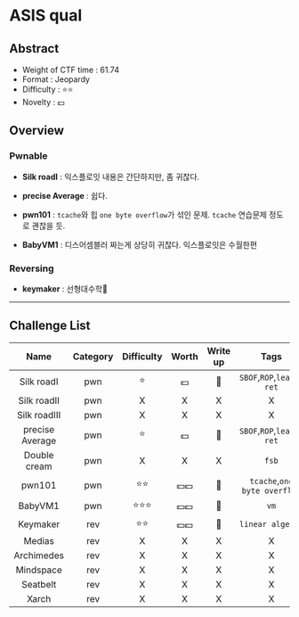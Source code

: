 # ASIS qual

## Abstract

- Weight of CTF time : 61.74
- Format : Jeopardy
- Difficulty : :star::star:
- Novelty : :dollar:



## Overview

### Pwnable

- **Silk roadI** : 익스플로잇 내용은 간단하지만, 좀 귀찮다.

- **precise Average** : 쉽다.

- **pwn101** : `tcache`와 힙 `one byte overflow`가 섞인 문제. `tcache` 연습문제 정도로 괜찮을 듯.

- **BabyVM1** : 디스어셈블러 짜는게 상당히 귀찮다. 익스플로잇은 수월한편

  

### Reversing

- **keymaker** : 선형대수학😬

  

---

## Challenge List

|      Name       | Category |  Difficulty  |      Worth       |   Write up   |             Tags             |
| :-------------: | :------: | :----------: | :--------------: | :----------: | :--------------------------: |
|   Silk roadI    |   pwn    | :star: |     :dollar:     | :black_flag: |   `SBOF`,`ROP`,`leave-ret`   |
|   Silk roadII   |   pwn    |      X       |        X         |      X       |              X               |
|  Silk roadIII   |   pwn    |      X       |        X         |      X       |              X               |
| precise Average |   pwn    | :star: |     :dollar:     | :black_flag: |   `SBOF`,`ROP`,`leave-ret`   |
|  Double cream   |   pwn    |      X       |        X         |      X       |            `fsb`             |
|     pwn101      |   pwn    | :star::star: |     :dollar::dollar:     | :black_flag: | `tcache`,`one byte overflow` |
|     BabyVM1     |   pwn    | :star::star::star: | :dollar::dollar: | :black_flag: |              `vm`              |
|    Keymaker     |   rev    | :star::star: | :dollar::dollar: | :black_flag: |       `linear algebra`       |
|     Medias      |   rev    |      X       |        X         |      X       |              X               |
|   Archimedes    |   rev    |      X       |        X         |      X       |              X               |
|    Mindspace    |   rev    |      X       |        X         |      X       |              X               |
|    Seatbelt     |   rev    |      X       |        X         |      X       |              X               |
|      Xarch      |   rev    |      X       |        X         |      X       |              X               |
